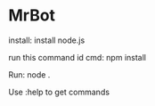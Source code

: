 # MrBot
install:
install node.js

run this command id cmd:
npm install

Run:
node .

Use :help to get commands
